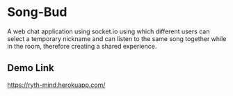 # Song-Bud

A web chat application using socket.io using which different users can select a temporary nickname and can listen to the same song together while in the room, therefore creating a shared experience.


## Demo Link
https://ryth-mind.herokuapp.com/
